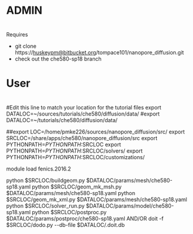 #
# ADMIN
# 
Requires
- git clone https://huskeypm@bitbucket.org/tompace101/nanopore_diffusion.git
- check out the che580-sp18 branch 

#
# User 
#

#Edit this line to match your location for the tutorial files
export DATALOC=~/sources/tutorials/che580/diffusion/data/
#export DATALOC=~/tutorials/che580/diffusion/data/

##export LOC=/home/pmke226/sources/nanopore_diffusion/src/
export SRCLOC=/share/apps/che580/nanopore_diffusion/src
export PYTHONPATH=$PYTHONPATH:$SRCLOC
export PYTHONPATH=$PYTHONPATH:$SRCLOC/solvers/
export PYTHONPATH=$PYTHONPATH:$SRCLOC/customizations/

module load fenics.2016.2 


python $SRCLOC/buildgeom.py $DATALOC/params/mesh/che580-sp18.yaml
python $SRCLOC/geom_mk_msh.py $DATALOC/params/mesh/che580-sp18.yaml
python $SRCLOC/geom_mk_xml.py $DATALOC/params/mesh/che580-sp18.yaml
python $SRCLOC/solver_run.py $DATALOC/params/model/che580-sp18.yaml 
python $SRCLOC/postproc.py $DATALOC/params/postproc/che580-sp18.yaml
AND/OR
doit -f $SRCLOC/dodo.py --db-file $DATALOC/.doit.db
